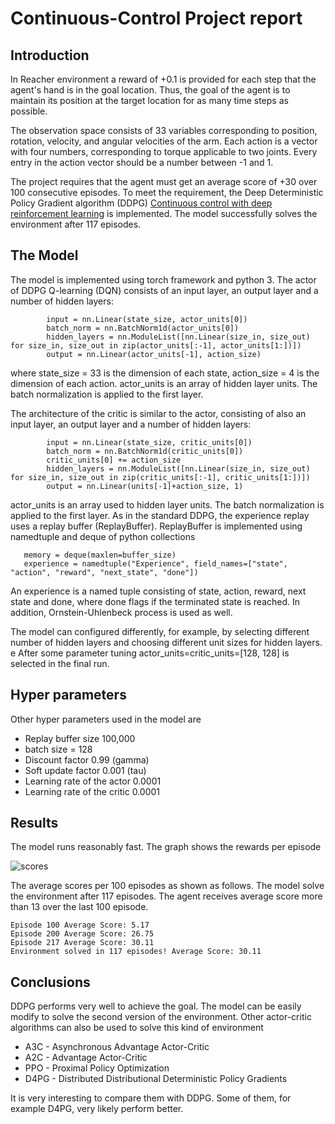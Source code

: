 # Continuous-Control Project report


## Introduction

In Reacher environment a reward of +0.1 is provided for each step that the agent's hand is in the goal location. 
Thus, the goal of the agent is to maintain its position at the target location for as many time steps as possible.

The observation space consists of 33 variables corresponding to position, rotation, velocity, and angular velocities 
of the arm. Each action is a vector with four numbers, corresponding to torque applicable to two joints. 
Every entry in the action vector should be a number between -1 and 1.

The project requires that the agent must get an average score of +30 over 100 consecutive episodes. 
To meet the requirement, the Deep Deterministic Policy Gradient algorithm (DDPG) [Continuous control with deep reinforcement learning](https://arxiv.org/abs/1509.02971) is implemented. 
The model successfully solves the environment after 117 episodes.

## The Model

The model is implemented using torch framework and python 3.  The actor of DDPG Q-learning (DQN) consists of an input layer, an output layer and a number 
of hidden layers:

```
        input = nn.Linear(state_size, actor_units[0])
        batch_norm = nn.BatchNorm1d(actor_units[0])
        hidden_layers = nn.ModuleList([nn.Linear(size_in, size_out) for size_in, size_out in zip(actor_units[:-1], actor_units[1:])])
        output = nn.Linear(actor_units[-1], action_size)
```
where state_size = 33 is the dimension of each state, action_size = 4 is the dimension of each action. actor_units is an array of hidden layer units. The batch normalization 
is applied to the first layer.

The architecture of the critic  is similar to the actor, consisting of also an input layer, an output layer and a number 
of hidden layers:

```
        input = nn.Linear(state_size, critic_units[0])
        batch_norm = nn.BatchNorm1d(critic_units[0])
        critic_units[0] += action_size
        hidden_layers = nn.ModuleList([nn.Linear(size_in, size_out) for size_in, size_out in zip(critic_units[:-1], critic_units[1:])])
        output = nn.Linear(units[-1]+action_size, 1)
```
actor_units is an array used to hidden layer units. The batch normalization 
is applied to the first layer. 
As in the standard DDPG, the experience replay uses a replay buffer (ReplayBuffer). ReplayBuffer is implemented using namedtuple and deque of python collections

```
   memory = deque(maxlen=buffer_size) 
   experience = namedtuple("Experience", field_names=["state", "action", "reward", "next_state", "done"])
```
An experience is a named tuple consisting of state, action, reward, next state and done, where done flags if the terminated state is reached. 
In addition, Ornstein-Uhlenbeck process is used as well.

The model can configured differently, for example,  by selecting  different number of hidden layers and choosing different unit sizes for hidden layers. e
After some parameter tuning actor_units=critic_units=[128, 128] is selected in the final run.

## Hyper parameters

Other hyper parameters used in the model are 

* Replay buffer size 100,000 
* batch size = 128
* Discount factor 0.99 (gamma)
* Soft update factor 0.001 (tau)
* Learning rate of the actor 0.0001 
* Learning rate of the critic 0.0001 

## Results
The model runs reasonably fast.  The graph shows the rewards per episode 

![scores](scores.png)

The average scores per 100 episodes as shown as follows. The model solve the environment after 117 episodes. The agent receives average score more than 13 over the last 100 episode.  

```
Episode 100	Average Score: 5.17
Episode 200	Average Score: 26.75
Episode 217	Average Score: 30.11
Environment solved in 117 episodes!	Average Score: 30.11
```

## Conclusions

DDPG performs very well to achieve the goal. The model can be easily modify to solve the second version of the environment.
Other actor-critic algorithms can also be used to solve this kind of environment 

* A3C - Asynchronous Advantage Actor-Critic
* A2C - Advantage Actor-Critic
* PPO - Proximal Policy Optimization
* D4PG - Distributed Distributional Deterministic Policy Gradients

It is very interesting to compare them with DDPG. Some of them, for example D4PG,  very likely perform better.



